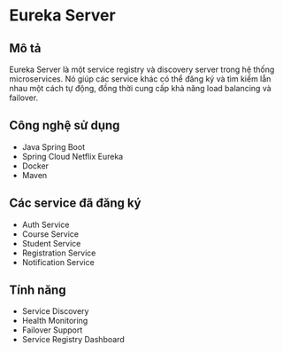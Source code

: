 # Eureka Server

## Mô tả
Eureka Server là một service registry và discovery server trong hệ thống microservices. Nó giúp các service khác có thể đăng ký và tìm kiếm lẫn nhau một cách tự động, đồng thời cung cấp khả năng load balancing và failover.

## Công nghệ sử dụng
- Java Spring Boot
- Spring Cloud Netflix Eureka
- Docker
- Maven


## Các service đã đăng ký
- Auth Service
- Course Service
- Student Service
- Registration Service
- Notification Service

## Tính năng
- Service Discovery
- Health Monitoring
- Failover Support
- Service Registry Dashboard 